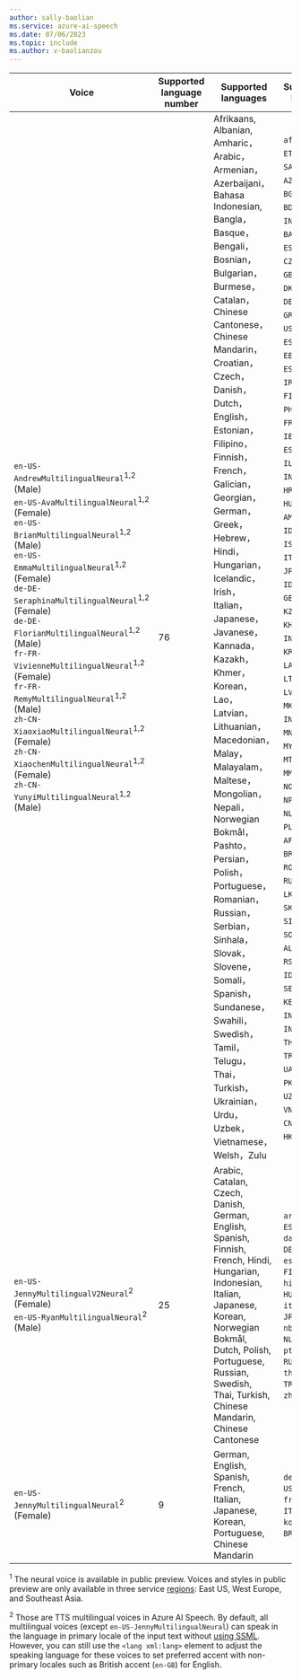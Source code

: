 ```yaml
---
author: sally-baolian
ms.service: azure-ai-speech
ms.date: 07/06/2023
ms.topic: include
ms.author: v-baolianzou
---
```


| Voice | Supported language number | Supported languages | Supported locales |
|-------------|---------------------------|-----------------------|----------------|
|`en-US-AndrewMultilingualNeural`<sup>1,2</sup> (Male)<br/>`en-US-AvaMultilingualNeural`<sup>1,2</sup> (Female)<br/>`en-US-BrianMultilingualNeural`<sup>1,2</sup> (Male)<br/>`en-US-EmmaMultilingualNeural`<sup>1,2</sup> (Female)<br/>`de-DE-SeraphinaMultilingualNeural`<sup>1,2</sup> (Female)<br/>`de-DE-FlorianMultilingualNeural`<sup>1,2</sup> (Male)<br/>`fr-FR-VivienneMultilingualNeural`<sup>1,2</sup> (Female)<br/>`fr-FR-RemyMultilingualNeural`<sup>1,2</sup> (Male)<br/>`zh-CN-XiaoxiaoMultilingualNeural`<sup>1,2</sup> (Female)<br/>`zh-CN-XiaochenMultilingualNeural`<sup>1,2</sup> (Female)<br/>`zh-CN-YunyiMultilingualNeural`<sup>1,2</sup> (Male) | 76 | Afrikaans, Albanian, Amharic，Arabic，Armenian，Azerbaijani，Bahasa Indonesian, Bangla，Basque，Bengali，Bosnian，Bulgarian，Burmese，Catalan，Chinese Cantonese，Chinese Mandarin，Croatian，Czech，Danish，Dutch，English，Estonian，Filipino，Finnish，French，Galician，Georgian，German，Greek，Hebrew，Hindi，Hungarian，Icelandic，Irish，Italian，Japanese，Javanese，Kannada，Kazakh，Khmer，Korean，Lao，Latvian，Lithuanian，Macedonian，Malay，Malayalam，Maltese，Mongolian，Nepali，Norwegian Bokmål，Pashto，Persian，Polish，Portuguese，Romanian，Russian，Serbian，Sinhala，Slovak，Slovene，Somali，Spanish，Sundanese，Swahili，Swedish，Tamil，Telugu，Thai，Turkish，Ukrainian，Urdu，Uzbek，Vietnamese，Welsh，Zulu |`af-ZA`，`am-ET`，`ar-SA`，`az-AZ`，`bg-BG`，`bn-BD`，`bn-IN`，`bs-BA`，`ca-ES`，`cs-CZ`，`cy-GB`，`da-DK`，`de-DE`，`el-GR`，`en-US`，`es-ES`，`et-EE`，`eu-ES`，`fa-IR`，`fi-FI`，`fil-PH`，`fr-FR`，`ga-IE`，`gl-ES`，`he-IL`，`hi-IN`，`hr-HR`，`hu-HU`，`hy-AM`，`id-ID`，`is-IS`，`it-IT`，`ja-JP`，`jv-ID`，`ka-GE`，`kk-KZ`，`km-KH`，`kn-IN`，`ko-KR`，`lo-LA`，`lt-LT`，`lv-LV`，`mk-MK`，`ml-IN`，`mn-MN`，`ms-MY`，`mt-MT`，`my-MM`，`nb-NO`，`ne-NP`，`nl-NL`，`pl-PL`，`ps-AF`，`pt-BR`，`ro-RO`，`ru-RU`，`si-LK`，`sk-SK`，`sl-SI`，`so-SO`，`sq-AL`，`sr-RS`，`su-ID`，`sv-SE`，`sw-KE`，`ta-IN`，`te-IN`，`th-TH`，`tr-TR`，`uk-UA`，`ur-PK`，`uz-UZ`，`vi-VN`，`zh-CN`，`zh-HK`，`zu-ZA`.|
| `en-US-JennyMultilingualV2Neural`<sup>2</sup> (Female)<br/>`en-US-RyanMultilingualNeural`<sup>2</sup> (Male) | 25  | Arabic, Catalan, Czech, Danish, German, English, Spanish, Finnish, French, Hindi, Hungarian, Indonesian, Italian, Japanese, Korean, Norwegian Bokmål, Dutch, Polish, Portuguese, Russian, Swedish, Thai, Turkish, Chinese Mandarin, Chinese Cantonese |`ar-SA`, `ca-ES`, `cs-CZ`, `da-DK`, `de-DE`, `en-US`, `es-ES`, `fi-FI`, `fr-FR`, `hi-IN`, `hu-HU`, `id-ID`, `it-IT`, `ja-JP`, `ko-KR`, `nb-NO`, `nl-NL`, `pl-PL`, `pt-BR`, `ru-RU`, `sv-SE`, `th-TH`, `tr-TR`, `zh-CN`, `zh-HK`. |
| `en-US-JennyMultilingualNeural`<sup>2</sup> (Female)  | 9  | German, English, Spanish, French, Italian, Japanese, Korean, Portuguese, Chinese Mandarin| `de-DE`, `en-US`, `es-ES`, `fr-FR`, `it-IT`, `ja-JP`, `ko-KR`, `pt-BR`, `zh-CN`. |

<sup>1</sup> The neural voice is available in public preview. Voices and styles in public preview are only available in three service [regions](../../regions.md): East US, West Europe, and Southeast Asia. 

<sup>2</sup> Those are TTS multilingual voices in Azure AI Speech. By default, all multilingual voices (except `en-US-JennyMultilingualNeural`) can speak in the language in primary locale of the input text without [using SSML](../../speech-synthesis-markup-voice.md#adjust-speaking-languages). However, you can still use the `<lang xml:lang>` element to adjust the speaking language for these voices to set preferred accent with non-primary locales such as British accent (`en-GB`) for English. 
